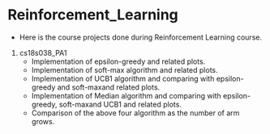 # Reinforcement_Learning
* Here is the course projects done during Reinforcement Learning course.
1. cs18s038_PA1
   * Implementation of epsilon-greedy and related plots.
   * Implementation of soft-max algorithm and related plots.
   * Implementation of UCB1 algorithm and comparing with epsilon-greedy and soft-maxand related plots.
   * Implementation  of  Median  algorithm  and  comparing  with epsilon-greedy,  soft-maxand UCB1 and related plots.
   * Comparison of the above four algorithm as the number of arm grows.
